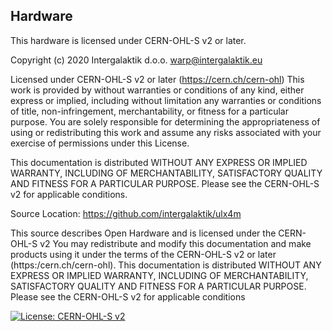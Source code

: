 
## Hardware

This hardware is licensed under CERN-OHL-S v2 or later.

Copyright (c)  2020 Intergalaktik d.o.o. <warp@intergalaktik.eu>

Licensed under CERN-OHL-S v2 or later (https://cern.ch/cern-ohl)
This work is provided by <Intergalaktik ltd> without warranties or conditions
of any kind, either express or implied, including without limitation any
warranties or conditions of title, non-infringement, merchantability, or
fitness for a particular purpose. You are solely responsible for
determining the appropriateness of using or redistributing this work and
assume any risks associated with your exercise of permissions under this
License.

This documentation is distributed WITHOUT ANY EXPRESS OR IMPLIED
WARRANTY, INCLUDING OF MERCHANTABILITY, SATISFACTORY QUALITY AND
FITNESS FOR A PARTICULAR PURPOSE. Please see the CERN-OHL-S v2 for
applicable conditions.
  
Source Location: https://github.com/intergalaktik/ulx4m

This source describes Open Hardware and is licensed under the CERN-OHL-S v2
You may redistribute and modify this documentation and make products
using it under the terms of the CERN-OHL-S v2 or later (https:/cern.ch/cern-ohl).
This documentation is distributed WITHOUT ANY EXPRESS OR IMPLIED
WARRANTY, INCLUDING OF MERCHANTABILITY, SATISFACTORY QUALITY
AND FITNESS FOR A PARTICULAR PURPOSE. Please see the CERN-OHL-S v2
for applicable conditions

[![License: CERN-OHL-S v2](https://img.shields.io/badge/License-CERN--OHL--S_v2-GREEN.svg)](https://opensource.org/CERN-OHL-S)
